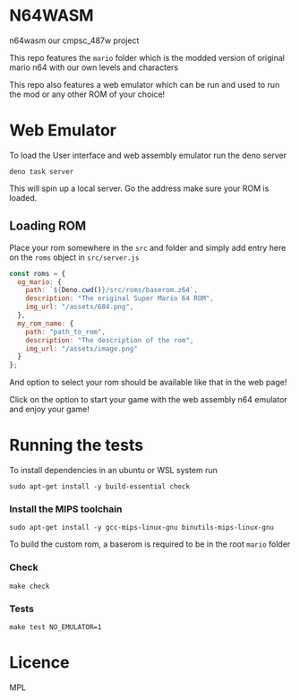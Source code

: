 # N64WASM
n64wasm our cmpsc_487w project

This repo features the `mario` folder which is the modded version of original mario n64 with our own levels and characters

This repo also features a web emulator which can be run and used to run the mod or any other ROM of your choice!

# Web Emulator

To load the User interface and web assembly emulator run the deno server

```
deno task server
```

This will spin up a local server. Go the address make sure your ROM is loaded.

## Loading ROM

Place your rom somewhere in the `src` and folder and simply add
entry here on the `roms` object in `src/server.js`

```js
const roms = {
  og_mario: {
    path: `${Deno.cwd()}/src/roms/baserom.z64`,
    description: "The original Super Mario 64 ROM",
    img_url: "/assets/684.png",
  },
  my_rom_name: {
    path: "path_to_rom",
    description: "The description of the rom",
    img_url: "/assets/image.png"
  }
};

```

And option to select your rom should be available like that in the web page!

Click on the option to start your game with the web assembly n64 emulator and enjoy your game!

# Running the tests

To install dependencies in an ubuntu or WSL system run

```
sudo apt-get install -y build-essential check
```

### Install the MIPS toolchain

```
sudo apt-get install -y gcc-mips-linux-gnu binutils-mips-linux-gnu
```

To build the custom rom, a baserom is required to be in the root `mario` folder

### Check

```
make check
```

### Tests

```
make test NO_EMULATOR=1
```

# Licence

MPL
